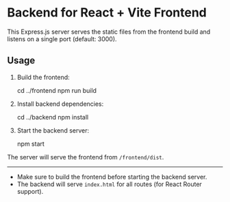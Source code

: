 # Backend for React + Vite Frontend

This Express.js server serves the static files from the frontend build and listens on a single port (default: 3000).

## Usage

1. Build the frontend:

    cd ../frontend
    npm run build

2. Install backend dependencies:

    cd ../backend
    npm install

3. Start the backend server:

    npm start

The server will serve the frontend from `/frontend/dist`.

---

- Make sure to build the frontend before starting the backend server.
- The backend will serve `index.html` for all routes (for React Router support).
